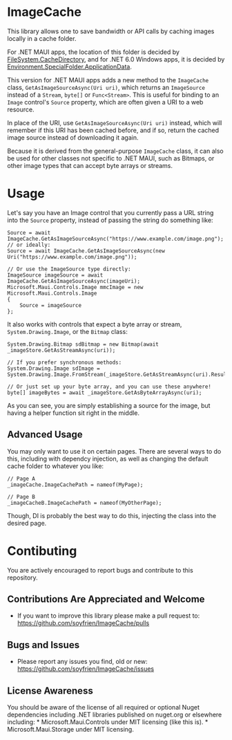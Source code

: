 # ImageCache
This library allows one to save bandwidth or API calls by caching images locally in a cache folder.

For .NET MAUI apps, the location of this folder is decided by [FileSystem.CacheDirectory](https://learn.microsoft.com/en-us/dotnet/api/microsoft.maui.storage.filesystem.cachedirectory), 
and for .NET 6.0 Windows apps, it is decided by [Environment.SpecialFolder.ApplicationData](https://docs.microsoft.com/en-us/dotnet/api/system.environment.specialfolder?view=net-6.0#System_Environment_SpecialFolder_ApplicationData).

This version for .NET MAUI apps adds a new method to the `ImageCache` class, `GetAsImageSourceAsync(Uri uri)`, which returns an `ImageSource` instead of a `Stream`, `byte[]` or `Func<Stream>`.
This is useful for binding to an `Image` control's `Source` property, which are often given a URI to a web resource.

In place of the URI, use `GetAsImageSourceAsync(Uri uri)` instead, which will remember if this URI has been cached before, and if so, return the cached image source instead of downloading it again.

Because it is derived from the general-purpose `ImageCache` class, it can also be used for other classes not specific to .NET MAUI, such as Bitmaps, or other image types that can accept
byte arrays or streams.

# Usage
Let's say you have an Image control that you currently pass a URL string into the `Source` property, instead of passing the string do something like:
```...
Source = await ImageCache.GetAsImageSourceAsync("https://www.example.com/image.png");
// or ideally:
Source = await ImageCache.GetAsImageSourceAsync(new Uri("https://www.example.com/image.png"));

// Or use the ImageSource type directly:
ImageSource imageSource = await ImageCache.GetAsImageSourceAsync(imageUri);
Microsoft.Maui.Controls.Image mmcImage = new Microsoft.Maui.Controls.Image
{
	Source = imageSource
};
```

It also works with controls that expect a byte array or stream, `System.Drawing.Image`, or the `Bitmap` class:
```
System.Drawing.Bitmap sdBitmap = new Bitmap(await _imageStore.GetAsStreamAsync(uri));

// If you prefer synchronous methods:
System.Drawing.Image sdImage = System.Drawing.Image.FromStream(_imageStore.GetAsStreamAsync(uri).Result);

// Or just set up your byte array, and you can use these anywhere!
byte[] imageBytes = await _imageStore.GetAsByteArrayAsync(uri);
```

As you can see, you are simply establishing a source for the image, but having a helper function sit right in the middle.

## Advanced Usage
You may only want to use it on certain pages. There are several ways to do this, including with dependcy injection, as well as changing the default cache folder to whatever you like: 
```
// Page A
_imageCache.ImageCachePath = nameof(MyPage);

// Page B
_imageCacheB.ImageCachePath = nameof(MyOtherPage);
```

Though, DI is probably the best way to do this, injecting the class into the desired page.


# Contibuting
You are actively encouraged to report bugs and contribute to this repository.

Contributions Are Appreciated and Welcome
--------------------------------------------
* If you want to improve this library please make a pull request to: https://github.com/soyfrien/ImageCache/pulls

Bugs and Issues
--------------------------------------------
* Please report any issues you find, old or new: https://github.com/soyfrien/ImageCache/issues

License Awareness
--------------------------------------------
You should be aware of the license of all required or optional Nuget dependencies including .NET libraries published on nuget.org or elsewhere including:
    * Microsoft.Maui.Controls under MIT licensing (like this is).
    * Microsoft.Maui.Storage under MIT licensing.